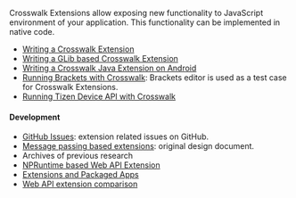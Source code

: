 Crosswalk Extensions allow exposing new functionality to JavaScript environment of your application. This functionality can be implemented in native code.

* [Writing a Crosswalk Extension](Writing-a-Crosswalk-Extension)
* [Writing a GLib based Crosswalk Extension](Writing-a-glib-based-Crosswalk-Extension)
* [Writing a Crosswalk Java Extension on Android](Writing-a-Crosswalk-Java-Extension-on-Android)
* [Running Brackets with Crosswalk](Running-Brackets): Brackets editor is used as a test case for Crosswalk Extensions.
* [Running Tizen Device API with Crosswalk](Running-Tizen-Device-API)

#### Development

* [GitHub Issues](https://github.com/crosswalk-project/crosswalk/issues?labels=Extensions&state=open): extension related issues on GitHub.
* [Message passing based extensions](Message-passing-extensions): original design document.
* Archives of previous research
 * [NPRuntime based Web API Extension](NPRuntime-Based-WebAPI-Extension-Framework)
 * [Extensions and Packaged Apps](Extensions-and-Packaged-Apps)
 * [Web API extension comparison](Web-API-Extension-Comparison)